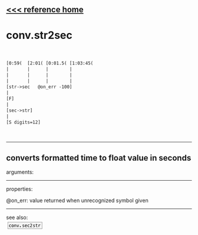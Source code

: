 [<<< reference home](ceammc_lib.md)
---

# conv.str2sec

```


[0:59(  [2:01( [0:01.5( [1:03:45(
|       |      |        |
|       |      |        |
|       |      |        |
[str->sec   @on_err -100]
|
[F]
|
[sec->str]
|
[S digits=12]

            
```
---
converts formatted time to float value in seconds
---
arguments:


---
properties:

@on_err: value returned when unrecognized
            symbol given<br>

---
see also:<br>
[![conv.sec2str](img/object_conv.sec2str.png)](conv.sec2str.md)
